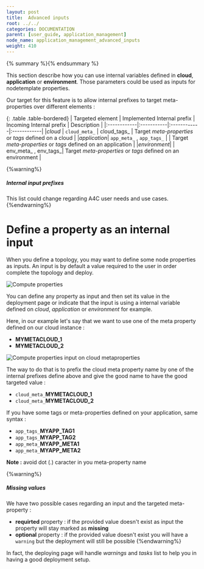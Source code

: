 ```yaml
---
layout: post
title:  Advanced inputs
root: ../../
categories: DOCUMENTATION
parent: [user_guide, application_management]
node_name: application_management_advanced_inputs
weight: 410
---
```


{% summary %}{% endsummary %}

This section describe how you can use internal variables defined in __cloud__, __application__ or __environment__. Those parameters
could be used as inputs for nodetemplate properties.

Our target for this feature is to allow internal prefixes to target meta-properties over different elements :


{: .table .table-bordered}
| Targeted element | Implemented Internal prefix | Incoming Internal prefix | Description |
|:------------|:-----------|:------------|:------------|
|*cloud*      | `cloud_meta_` | cloud_tags_ | Target *meta-properties* or *tags* defined on a cloud |
|*application*| `app_meta_` , `app_tags_` |           | Target *meta-properties* or *tags* defined on an application |
|*environment*|   | env_meta_ , env_tags_| Target *meta-properties* or *tags* defined on an environment  |

{%warning%}
<h5>Internal input prefixes</h5>
This list could change regarding A4C user needs and use cases.
{%endwarning%}

# Define a property as an internal input

When you define a topology, you may want to define some node properties as inputs. An input is
by default a value required to the user in order complete the topology and deploy.

![Compute properties](../../images/user_guide/user_guide_topology_template_properties.png)<br>

You can define any property as input and then set its value in the deployment page or indicate
that the input is using a internal variable defined on *cloud*, *application* or *environment* for example.

Here, in our example let's say that we want to use one of the meta property defined on our cloud instance :

- **MYMETACLOUD_1**
- **MYMETACLOUD_2**

![Compute properties input on cloud metaproperties](../../images/user_guide/user_guide_topology_template_properties_input.png)<br>

The way to do that is to prefix the cloud meta property name by one of the internal prefixes define above
and give the good name to have the good targeted value :

- `cloud_meta_`**MYMETACLOUD_1**
- `cloud_meta_`**MYMETACLOUD_2**

If you have some tags or meta-properties defined on your application, same syntax :

- `app_tags_`**MYAPP_TAG1**
- `app_tags_`**MYAPP_TAG2**
- `app_meta_`**MYAPP_META1**
- `app_meta_`**MYAPP_META2**

**Note :** avoid dot (.) caracter in you meta-property name

{%warning%}
<h5>Missing values</h5>
We have two possible cases regarding an input and the targeted meta-property :

- **requirted** property : if the provided value doesn't exist as input the property will stay marked as __missing__
- **optional** property : if the provided value doesn't exist you will have a `warning` but the deployment will still be possible
{%endwarning%}

In fact, the deploying page will handle *warnings* and *tasks* list to help you in having a good deployment setup.
